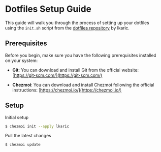 # Dotfiles Setup Guide

This guide will walk you through the process of setting up your dotfiles using the `init.sh` script from the [dotfiles repository](https://github.com/lkaric/dotfiles) by lkaric.

## Prerequisites

Before you begin, make sure you have the following prerequisites installed on your system:

- **Git**: You can download and install Git from the official website: [https://git-scm.com/](https://git-scm.com/)

- **Chezmoi**: You can download and install Chezmoi following the official instructions: [https://chezmoi.io/](https://chezmoi.io/)

## Setup

Initial setup

```sh
$ chezmoi init --apply lkaric
```

Pull the latest changes

```sh
$ chezmoi update
```
